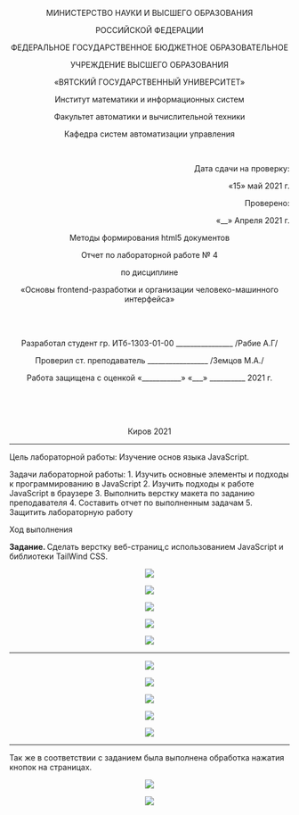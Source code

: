 <p align=center>МИНИСТЕРСТВО НАУКИ И ВЫСШЕГО ОБРАЗОВАНИЯ
<p align=center>РОССИЙСКОЙ ФЕДЕРАЦИИ
<p align=center>ФЕДЕРАЛЬНОЕ ГОСУДАРСТВЕННОЕ БЮДЖЕТНОЕ ОБРАЗОВАТЕЛЬНОЕ
<p align=center>УЧРЕЖДЕНИЕ ВЫСШЕГО ОБРАЗОВАНИЯ
<p align=center>«ВЯТСКИЙ ГОСУДАРСТВЕННЫЙ УНИВЕРСИТЕТ»
<p align=center>Институт математики и информационных систем
<p align=center>Факультет автоматики и вычислительной техники
<p align=center>Кафедра систем автоматизации управления
<p><br>
<p align=right>Дата сдачи на проверку:
<p align=right>«15» май 2021 г.
<p align=right>Проверено:
<p align=right>«__» Апреля 2021 г.

<p align=center>Методы формирования html5 документов
<p align=center>Отчет по лабораторной работе № 4
<p align=center>по дисциплине
<p align=center>«Основы frontend-разработки и организации человеко-машинного интерфейса»

<p><br><br>
<p align=center>Разработал студент гр. ИТб-1303-01-00 ________________ /Рабие А.Г/
<p align=center>Проверил ст. преподаватель _________________ /Земцов М.А./
<p align=center>Работа защищена с оценкой	«___________» «___» __________ 2021 г.
<p><br><br><br>
<p align=center>Киров 2021  

---
<p> Цель лабораторной работы: Изучение основ языка JavaScript.
<p> Задачи лабораторной работы:  
1. Изучить основные элементы и подходы к программированию в JavaScript
2. Изучить подходы к работе JavaScript в браузере
3. Выполнить верстку макета по заданию преподавателя
4. Составить отчет по выполненным задачам
5. Защитить лабораторную работу

<p>Ход выполнения  
<p> <b>Задание. </b>Сделать верстку веб-страниц,с использованием JavaScript и библиотеки TailWind CSS.
<p align=center><img src= "hp1.png" >
<p align=center><img src= "hp2.png">
<p align=center><img src= "hp3.png">
<p align=center><img src= "hp4.png">
<p align=center><img src= "hp5.png">

---

<p align=center><img src= "cs6.png">
<p align=center><img src= "cs7.png">
<p align=center><img src= "bg8.png">
<p align=center><img src= "bg9.png">
<p align=center><img src= "bg10.png">

---


Так же в соответствии с заданием была выполнена обработка нажатия кнопок на страницах.
<p align=center><img src= "%D0%A1%D0%BD%D0%B8%D0%BC%D0%BE%D0%BA1.PNG">
<p align=center><img src= "%D0%A1%D0%BD%D0%B8%D0%BC%D0%BE%D0%BA2.PNG">
